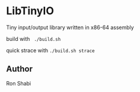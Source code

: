 # LibTinyIO

Tiny input/output library written in x86-64 assembly

build with ```
./build.sh```

quick strace with ```./build.sh strace```

## Author
Ron Shabi